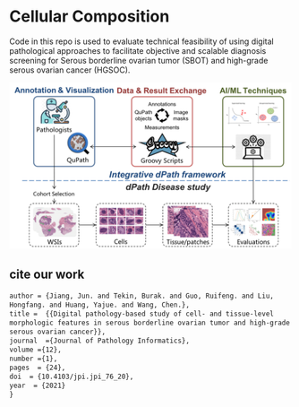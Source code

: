 # Cellular Composition
Code in this repo is used to evaluate technical feasibility of using digital pathological approaches to facilitate objective and scalable diagnosis screening for Serous borderline ovarian tumor (SBOT) and high-grade serous ovarian cancer (HGSOC). 

![framework](./doc/framework.png)

## cite our work
```
author = {Jiang, Jun. and Tekin, Burak. and Guo, Ruifeng. and Liu, Hongfang. and Huang, Yajue. and Wang, Chen.},
title =  {{Digital pathology-based study of cell- and tissue-level morphologic features in serous borderline ovarian tumor and high-grade serous ovarian cancer}},
journal  ={Journal of Pathology Informatics},
volume ={12},
number ={1},
pages  = {24},
doi  = {10.4103/jpi.jpi_76_20},
year  = {2021}
}
```

